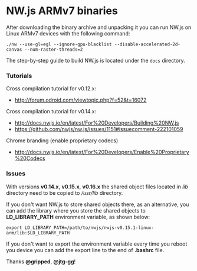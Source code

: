 # NW.js ARMv7 binaries

After downloading the binary archive and unpacking it you can run NW.js on Linux ARMv7 devices with the following command:

`./nw --use-gl=egl --ignore-gpu-blacklist --disable-accelerated-2d-canvas --num-raster-threads=2`

The step-by-step guide to build NW.js is located under the `docs` directory.

### Tutorials

Cross compilation tutorial for v0.12.x:

- http://forum.odroid.com/viewtopic.php?f=52&t=16072

Cross compilation tutorial for v0.14.x:

- http://docs.nwjs.io/en/latest/For%20Developers/Building%20NW.js
- https://github.com/nwjs/nw.js/issues/1151#issuecomment-222101059

Chrome branding (enable proprietary codecs)

- http://docs.nwjs.io/en/latest/For%20Developers/Enable%20Proprietary%20Codecs

### Issues

With versions **v0.14.x**, **v0.15.x**, **v0.16.x** the shared object files located in *lib* directory need to be copied to */usr/lib* directory.

If you don't want NW.js to store shared objects there, as an alternative, you can add the library where you store the shared objects to **LD_LIBRARY_PATH** environment variable, as shown below:

`export LD_LIBRARY_PATH=/path/to/nwjs/nwjs-v0.15.1-linux-arm/lib:$LD_LIBRARY_PATH`

If you don't want to export the environment variable every time you reboot you device you can add the export line to the end of **.bashrc** file.

Thanks **@gripped**, **@jtg-gg**!
